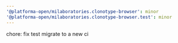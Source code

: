 ```yaml
---
'@platforma-open/milaboratories.clonotype-browser': minor
'@platforma-open/milaboratories.clonotype-browser.test': minor
---
```


chore: fix test migrate to a new ci

